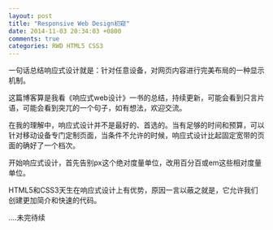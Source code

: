 ```yaml
---
layout: post
title: "Responsive Web Design初窥"
date: 2014-11-03 20:34:03 +0800
comments: true
categories: RWD HTML5 CSS3
---
```


一句话总结响应式设计就是：针对任意设备，对网页内容进行完美布局的一种显示机制。

这篇博客算是我看《响应式web设计》一书的总结，持续更新，可能会看到只言片语，可能会看到突兀的一个句子，如有想法，欢迎交流。

在我的理解中，响应式设计并不是最好的、首选的。当有足够的时间和预算，可以针对移动设备专门定制页面，当条件不允许的时候，响应式设计比起固定宽带的页面的确好了一个档次。

开始响应式设计，首先告别px这个绝对度量单位，改用百分百或em这些相对度量单位。

HTML5和CSS3天生在响应式设计上有优势，原因一言以蔽之就是，它允许我们创建更加简介和快速的代码。




....未完待续